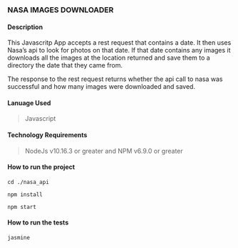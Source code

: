 ### NASA IMAGES DOWNLOADER

#### Description

This Javascritp App accepts a rest request that contains a date. It then uses Nasa’s api to look for photos on that date. If that date contains any images it downloads all the images at the location returned and save them to a directory the date that they came from. 

The response to the rest request returns whether the api call to nasa was successful and how many images were downloaded and saved.

#### Lanuage Used

> Javascript

#### Technology Requirements

> NodeJs v10.16.3 or greater and 
> NPM v6.9.0 or greater


#### How to run the project

`cd ./nasa_api`

`npm install`

`npm start`

#### How to run the tests

`jasmine`



